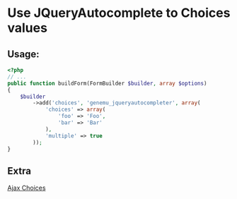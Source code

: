 # Use JQueryAutocomplete to Choices values

## Usage:

``` php
<?php
// ...
public function buildForm(FormBuilder $builder, array $options)
{
    $builder
        ->add('choices', 'genemu_jqueryautocompleter', array(
            'choices' => array(
                'foo' => 'Foo',
                'bar' => 'Bar'
            ),
            'multiple' => true
        ));
}
```

## Extra

[Ajax Choices](https://github.com/genemu/GenemuFormBundle/blob/2.0/Resources/doc/jquery/autocomplete/choices_ajax.md)
